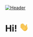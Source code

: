 [![Header](https://raw.githubusercontent.com/freshesfaultier/freshesfaultier/banner.png "Header")](https://freshes-faultier.de)


# Hi! <img src="https://raw.githubusercontent.com/freshesfaultier/freshesfaultier/main/wave.gif" width="30px">


<!--
**freshesfaultier/freshesfaultier** is a ✨ _special_ ✨ repository because its `README.md` (this file) appears on your GitHub profile.

Here are some ideas to get you started:

- 🔭 I’m currently working on ...
- 🌱 I’m currently learning ...
- 👯 I’m looking to collaborate on ...
- 🤔 I’m looking for help with ...
- 💬 Ask me about ...
- 📫 How to reach me: ...
- 😄 Pronouns: ...
- ⚡ Fun fact: ...
-->

